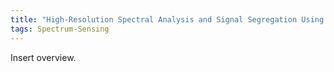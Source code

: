 ```yaml
---
title: "High-Resolution Spectral Analysis and Signal Segregation Using the Polyphase Channelizer"
tags: Spectrum-Sensing
---
```


Insert overview.
